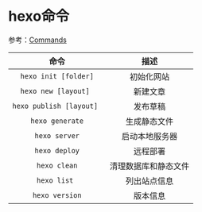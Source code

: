 
# hexo命令

参考：[Commands](https://hexo.io/docs/commands)

|            命令           	|          描述         	|
|:-------------------------:	|:---------------------:	|
|    `hexo init [folder]`   	|       初始化网站      	|
|    `hexo new [layout] `   	|        新建文章       	|
|  `hexo publish [layout] ` 	|        发布草稿       	|
|       `hexo generate`     	|      生成静态文件     	|
|        `hexo server`      	|     启动本地服务器    	|
|        `hexo deploy`      	|        远程部署       	|
|        `hexo clean`       	|  清理数据库和静态文件 	|
|        `hexo list `       	|      列出站点信息     	|
|        `hexo version`       	|        版本信息       	|